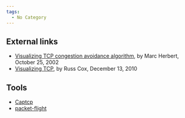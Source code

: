 ```yaml
---
tags:
  - No Category
---
```

## External links

* [Visualizing TCP congestion avoidance algorithm](http://marc.herbert.free.fr/TCP/congestion/),
  by Marc Herbert, October 25, 2002
* [Visualizing TCP](https://research.swtch.com/tcpviz),
  by Russ Cox, December 13, 2010

## Tools

* [Captcp](http://research.protocollabs.com/captcp/)
* [packet-flight](https://github.com/aristus/packet-flight/tree/master)
